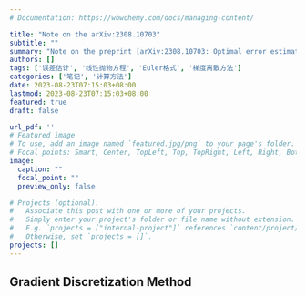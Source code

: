 ```yaml
---
# Documentation: https://wowchemy.com/docs/managing-content/

title: "Note on the arXiv:2308.10703"
subtitle: ""
summary: "Note on the preprint [arXiv:2308.10703: Optimal error estimates for the non-conforming approximations of linear parabolic problems with minimal regularity](http://arxiv.org/abs/2308.10703), by J. Droniou, R. Eymard, T. Gallouët, C. Guichard and R. Herbin. This article considers a general linear parabolic problem with extended time boundary conditions approximated by the implicit Euler scheme in time and the Gradient Discretization method in space. The main result is an error estimate which has the same order as the sum of the interpolation error and the conformity error without supplementary regularity hypothesis on the solution. The proof relies on an inf-sup inequality in Hilbert space."
authors: []
tags: ['误差估计', '线性抛物方程', 'Euler格式', '梯度离散方法']
categories: ['笔记', '计算方法']
date: 2023-08-23T07:15:03+08:00
lastmod: 2023-08-23T07:15:03+08:00
featured: true
draft: false

url_pdf: ''
# Featured image
# To use, add an image named `featured.jpg/png` to your page's folder.
# Focal points: Smart, Center, TopLeft, Top, TopRight, Left, Right, BottomLeft, Bottom, BottomRight.
image:
  caption: ""
  focal_point: ""
  preview_only: false

# Projects (optional).
#   Associate this post with one or more of your projects.
#   Simply enter your project's folder or file name without extension.
#   E.g. `projects = ["internal-project"]` references `content/project/deep-learning/index.md`.
#   Otherwise, set `projects = []`.
projects: []
---
```

## Gradient Discretization Method